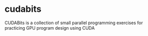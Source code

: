# cudabits
CUDABits is a collection of small parallel programming exercises for practicing GPU program design using CUDA
